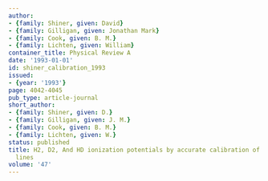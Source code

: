 ```yaml
---
author:
- {family: Shiner, given: David}
- {family: Gilligan, given: Jonathan Mark}
- {family: Cook, given: B. M.}
- {family: Lichten, given: William}
container_title: Physical Review A
date: '1993-01-01'
id: shiner_calibration_1993
issued:
- {year: '1993'}
page: 4042-4045
pub_type: article-journal
short_author:
- {family: Shiner, given: D.}
- {family: Gilligan, given: J. M.}
- {family: Cook, given: B. M.}
- {family: Lichten, given: W.}
status: published
title: H2, D2, And HD ionization potentials by accurate calibration of several iodine
  lines
volume: '47'
---
```

